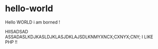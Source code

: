 # hello-world
Hello WORLD i am borned !


HIISADSAD ASSADASLKDJKASLDJKLASJDKLAJSDLKNMYXNCX;CXNYX;CNY;  I LIKE PHP !!
